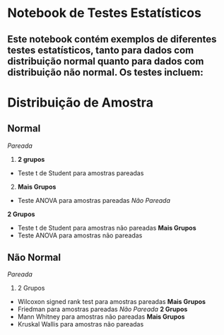 # Notebook de Testes Estatísticos
## Este notebook contém exemplos de diferentes testes estatísticos, tanto para dados com distribuição normal quanto para dados com distribuição não normal. Os testes incluem:

# Distribuição de Amostra
## Normal
*Pareada*
1. **2 grupos**
- Teste t de Student para amostras pareadas
2. **Mais Grupos**
- Teste ANOVA para amostras pareadas
*Não Pareada*

**2 Grupos**
- Teste t de Student para amostras não pareadas
**Mais Grupos**
- Teste ANOVA para amostras não pareadas
## Não Normal
*Pareada*
1. 2 Grupos
- Wilcoxon signed rank test para amostras pareadas
**Mais Grupos**
- Friedman para amostras pareadas
*Não Pareada*
**2 Grupos**
- Mann Whitney para amostras não pareadas
**Mais Grupos**
- Kruskal Wallis para amostras não pareadas
